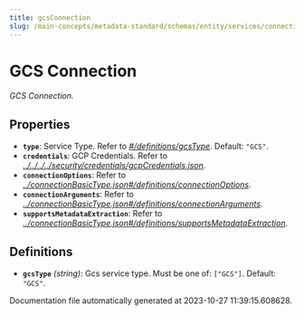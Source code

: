 ```yaml
---
title: gcsConnection
slug: /main-concepts/metadata-standard/schemas/entity/services/connections/storage/gcsconnection
---
```


# GCS Connection

*GCS Connection.*

## Properties

- **`type`**: Service Type. Refer to *[#/definitions/gcsType](#definitions/gcsType)*. Default: `"GCS"`.
- **`credentials`**: GCP Credentials. Refer to *[../../../../security/credentials/gcpCredentials.json](#/../../../security/credentials/gcpCredentials.json)*.
- **`connectionOptions`**: Refer to *[../connectionBasicType.json#/definitions/connectionOptions](#/connectionBasicType.json#/definitions/connectionOptions)*.
- **`connectionArguments`**: Refer to *[../connectionBasicType.json#/definitions/connectionArguments](#/connectionBasicType.json#/definitions/connectionArguments)*.
- **`supportsMetadataExtraction`**: Refer to *[../connectionBasicType.json#/definitions/supportsMetadataExtraction](#/connectionBasicType.json#/definitions/supportsMetadataExtraction)*.
## Definitions

- <a id="definitions/gcsType"></a>**`gcsType`** *(string)*: Gcs service type. Must be one of: `["GCS"]`. Default: `"GCS"`.


Documentation file automatically generated at 2023-10-27 11:39:15.608628.
